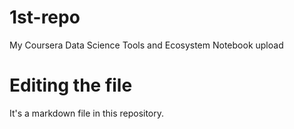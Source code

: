 # 1st-repo
My Coursera Data Science Tools and Ecosystem Notebook upload

# Editing the file 

It's a markdown file in this repository. 
